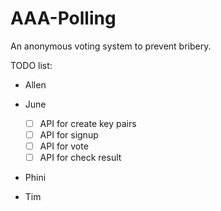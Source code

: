 # AAA-Polling
An anonymous voting system to prevent bribery.

TODO list:
- Allen
- June
  - [ ] API for create key pairs
  - [ ] API for signup
  - [ ] API for vote
  - [ ] API for check result
- Phini

- Tim
